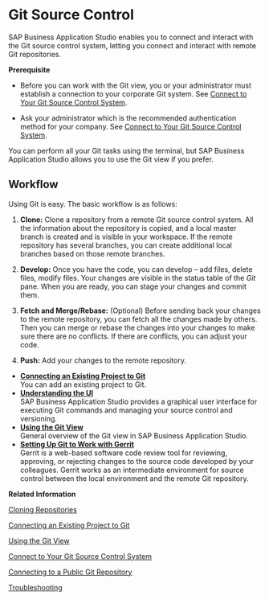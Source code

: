 <!-- loio9689c07b64364bbea43725dad9f27320 -->

# Git Source Control

SAP Business Application Studio enables you to connect and interact with the Git source control system, letting you connect and interact with remote Git repositories.

**Prerequisite**

-   Before you can work with the Git view, you or your administrator must establish a connection to your corporate Git system. See [Connect to Your Git Source Control System](connect-to-your-git-source-control-system-e7a42bc.md).

-   Ask your administrator which is the recommended authentication method for your company. See [Connect to Your Git Source Control System](connect-to-your-git-source-control-system-e7a42bc.md).


You can perform all your Git tasks using the terminal, but SAP Business Application Studio allows you to use the Git view if you prefer.



<a name="loio9689c07b64364bbea43725dad9f27320__section_bgs_x2d_vnb"/>

## Workflow

Using Git is easy. The basic workflow is as follows:

1.  **Clone:** Clone a repository from a remote Git source control system. All the information about the repository is copied, and a local master branch is created and is visible in your workspace. If the remote repository has several branches, you can create additional local branches based on those remote branches.

2.  **Develop:** Once you have the code, you can develop – add files, delete files, modify files. Your changes are visible in the status table of the *Git* pane. When you are ready, you can stage your changes and commit them.

3.  **Fetch and Merge/Rebase:** \(Optional\) Before sending back your changes to the remote repository, you can fetch all the changes made by others. Then you can merge or rebase the changes into your changes to make sure there are no conflicts. If there are conflicts, you can adjust your code.

4.  **Push:** Add your changes to the remote repository.


-   **[Connecting an Existing Project to Git](connecting-an-existing-project-to-git-0930e56.md "You can add an existing project to Git.")**  
You can add an existing project to Git.
-   **[Understanding the UI](understanding-the-ui-d14646a.md "SAP Business Application Studio provides a
		graphical user interface for executing Git commands and managing your source control and
		versioning. ")**  
SAP Business Application Studio provides a graphical user interface for executing Git commands and managing your source control and versioning.
-   **[Using the Git View](using-the-git-view-265962e.md "General overview of the Git view in SAP Business Application Studio.")**  
General overview of the Git view in SAP Business Application Studio.
-   **[Setting Up Git to Work with Gerrit](setting-up-git-to-work-with-gerrit-82a5dfe.md "Gerrit is a web-based software code review tool for reviewing, approving, or
		rejecting changes to the source code developed by your colleagues. Gerrit works as an
		intermediate environment for source control between the local environment and the remote Git
		repository.")**  
Gerrit is a web-based software code review tool for reviewing, approving, or rejecting changes to the source code developed by your colleagues. Gerrit works as an intermediate environment for source control between the local environment and the remote Git repository.

**Related Information**  


[Cloning Repositories](cloning-repositories-7a68bfa.md "Add an existing project to your local workspace by cloning its repository from Git.")

[Connecting an Existing Project to Git](connecting-an-existing-project-to-git-0930e56.md "You can add an existing project to Git.")

[Using the Git View](using-the-git-view-265962e.md "General overview of the Git view in SAP Business Application Studio.")

[Connect to Your Git Source Control System](connect-to-your-git-source-control-system-e7a42bc.md "SAP Business Application Studio allows you to connect to public and corporate repositories.")

[Connecting to a Public Git Repository](connecting-to-a-public-git-repository-a47db8b.md "Using SAP Business Application Studio, you can connect to all public git services, such as GitHub, GitLab, and GitBucket.")

[Troubleshooting](troubleshooting-73e1a38.md "")

